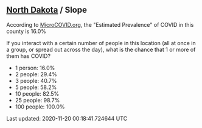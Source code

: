
## [North Dakota](/united-states/north-dakota) / Slope

According to [MicroCOVID.org](http://microcovid.org),
the "Estimated Prevalence" of COVID in this county is 16.0%

If you interact with a certain number of people in this location
(all at once in a group, or spread out across the day), what is the chance that
1 or more of them has COVID?

- 1 person: 16.0%
- 2 people: 29.4%
- 3 people: 40.7%
- 5 people: 58.2%
- 10 people: 82.5%
- 25 people: 98.7%
- 100 people: 100.0%

Last updated: 2020-11-20 00:18:41.724644 UTC
